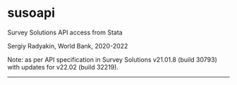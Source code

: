 # susoapi
Survey Solutions API access from Stata


Sergiy Radyakin, World Bank, 2020-2022

Note: as per API specification in Survey Solutions v21.01.8 (build 30793) with updates for v22.02 (build 32219).

---
